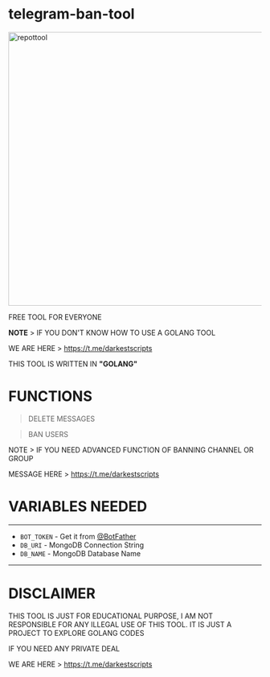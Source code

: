 # telegram-ban-tool

<img width="544" alt="repottool" src="https://user-images.githubusercontent.com/118540164/203845002-87bbe91f-5611-4165-868a-02da65568a17.png">


FREE TOOL FOR EVERYONE


<b>NOTE</b> > IF YOU DON'T KNOW HOW TO USE A GOLANG TOOL

WE ARE HERE > https://t.me/darkestscripts

THIS TOOL IS WRITTEN IN <b>"GOLANG"</b>

# FUNCTIONS 
> DELETE MESSAGES 

> BAN USERS

NOTE > IF YOU NEED ADVANCED FUNCTION OF BANNING CHANNEL OR GROUP

MESSAGE HERE > https://t.me/darkestscripts

# VARIABLES NEEDED
 ---------------
 - `BOT_TOKEN` - Get it from [@BotFather](https://t.me/BotFather)
 - `DB_URI` - MongoDB Connection String
 - `DB_NAME` - MongoDB Database Name
-----------------

# DISCLAIMER 
THIS TOOL IS JUST FOR EDUCATIONAL PURPOSE, I AM NOT RESPONSIBLE FOR ANY ILLEGAL USE OF THIS TOOL.
IT IS JUST A PROJECT TO EXPLORE GOLANG CODES

IF YOU NEED ANY PRIVATE DEAL 

WE ARE HERE > https://t.me/darkestscripts


